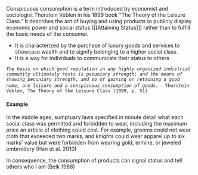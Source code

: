 Conspicuous consumption is a term introduced by economist and sociologist Thorstein Veblen in his 1899 book "The Theory of the Leisure Class." It describes the act of buying and using products to publicly display economic power and social status ([[Attaining Status]]) rather than to fulfill the basic needs of the consumer.
- It is characterized by the purchase of luxury goods and services to showcase wealth and to signify belonging to a higher social class.
- It is a way for individuals to communicate their status to others



*``The basis on which good reputation in any highly organized industrial community ultimately rests is pecuniary strength; and the means of showing pecuniary strength, and so of gaining or retaining a good name, are leisure and a conspicuous consumption of goods.``*
``- Thorstein Veblen, The Theory of the Leisure Class (1899, p. 51)``

#### Example
In the middle ages, sumptuary laws specified in minute detail what each social class was permitted and forbidden to wear, including the maximum price an article of clothing could cost. For example, grooms could not wear cloth that exceeded two marks, and knights could wear apparel up to six marks’ value but were forbidden from wearing gold, ermine, or jeweled embroidery (Han et al. 2010)

In consequence, the consumption of products can signal status and tell others who I am (Belk 1988)